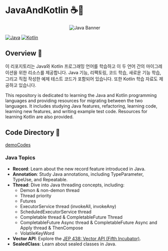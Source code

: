 # JavaAndKotlin ☕️🚀

<p align="center"> <img src="https://user-images.githubusercontent.com/61622657/222023854-a45badab-1773-4a7d-8c68-8032d2100624.png" alt="Java Banner"> </p>

[![Java](https://img.shields.io/badge/java-%23ED8B00.svg?style=for-the-badge&logo=java&logoColor=white)](https://www.java.com/) [![Kotlin](https://img.shields.io/badge/kotlin-%230095D5.svg?style=for-the-badge&logo=kotlin&logoColor=white)](https://kotlinlang.org/)

## Overview 🌟

이 리포지토리는 Java와 Kotlin 프로그래밍 언어를 학습하고 이 두 언어 간의 마이그레이션을 위한 리소스를 제공합니다. Java 기능, 리팩토링, 코드 학습, 새로운 기능 학습, 그리고 직접 작성한 예제 테스트 코드가 포함되어 있습니다. 또한 Kotlin 학습 자료도 제공하고 있습니다.

This repository is dedicated to learning the Java and Kotlin programming languages and providing resources for migrating between the two languages. It includes studying Java features, refactoring, learning code, learning new features, and writing example test code. Resources for learning Kotlin are also provided.

## Code Directory 📁

[demoCodes](https://github.com/christopher3810/JavaAndKotlin/tree/master/Java_Feature_Test/demo/src/main/java/com/javafeature/demo)

### Java Topics

-   **Record**: Learn about the new record feature introduced in Java.
-   **Annotation**: Study Java annotations, including TypeParameter, TypeUse, and Repeatable.
-   **Thread**: Dive into Java threading concepts, including:
    -   Demon & non-demon thread
    -   Thread priority
    -   Futures
    -   ExecutorService thread (invokeAll, invokeAny)
    -   ScheduledExecutorService thread
    -   Completable thread & CompletableFuture Thread
    -   CompletableFuture Async thread & CompletableFuture Async and Apply thread & ThenCompose
    -   VolatileKeyWord
-   **Vector API**: Explore the [JEP 438: Vector API (Fifth Incubator)](https://openjdk.org/jeps/438).
-   **SealedClass**: Learn about sealed classes in Java.
